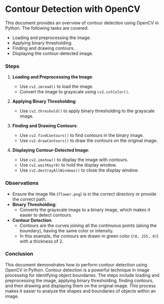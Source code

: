 # Contour Detection with OpenCV

This document provides an overview of contour detection using OpenCV in Python. The following tasks are covered:
- Loading and preprocessing the image.
- Applying binary thresholding.
- Finding and drawing contours.
- Displaying the contour-detected image.

### Steps

1. **Loading and Preprocessing the Image**:
   - Use `cv2.imread()` to load the image.
   - Convert the image to grayscale using `cv2.cvtColor()`.

2. **Applying Binary Thresholding**:
   - Use `cv2.threshold()` to apply binary thresholding to the grayscale image.

3. **Finding and Drawing Contours**:
   - Use `cv2.findContours()` to find contours in the binary image.
   - Use `cv2.drawContours()` to draw the contours on the original image.

4. **Displaying Contour-Detected Image**:
   - Use `cv2.imshow()` to display the image with contours.
   - Use `cv2.waitKey(0)` to hold the display window.
   - Use `cv2.destroyAllWindows()` to close the display window.

### Observations

- Ensure the image file (`flower.png`) is in the correct directory or provide the correct path.
- **Binary Thresholding**:
  - Converts the grayscale image to a binary image, which makes it easier to detect contours.
- **Contour Detection**:
  - Contours are the curves joining all the continuous points (along the boundary), having the same color or intensity.
  - In this example, the contours are drawn in green color (`(0, 255, 0)`) with a thickness of 2.

### Conclusion

This document demonstrates how to perform contour detection using OpenCV in Python. Contour detection is a powerful technique in image processing for identifying object boundaries. The steps include loading and preprocessing the image, applying binary thresholding, finding contours, and then drawing and displaying them on the original image. This process makes it easier to analyze the shapes and boundaries of objects within an image.
